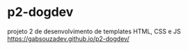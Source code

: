 # p2-dogdev
projeto 2 de desenvolvimento de templates HTML, CSS e JS
https://gabsouzadev.github.io/p2-dogdev/
